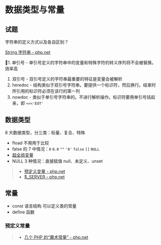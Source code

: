 # 数据类型与常量

## 试题

字符串的定义方式以及各自区别？

[String 字符串 - php.net](https://www.php.net/language.types.string)

1. 单引号 - 单引号定义的字符串中的变量和特殊字符的转义序列将不会被替换。效率高
1. 双引号 - 双引号定义的字符串最重要的特征是变量会被解析
1. heredoc - 结构类似于双引号字符串。要提供一个标识符，然后换行。结束时所引用的标识符必须在该行的第一列
1. nowdoc - 类似于单引号字符串的。不进行解析操作。标识符要用单引号括起来，即 `<<<'EOT'`

## 数据类型

8 大数据类型，分三类：标量、复合、特殊

- fload 不用用于比较
- false 的 7 中情况：`0` `0.0` `""` `'0'` `false` `[]` `NULL`
- [超全局变量](https://www.php.net/manual/zh/language.variables.superglobals.php)
- NULL 3 种情况：直接赋值 null、未定义、unset

> - [预定义变量 - php.net](https://www.php.net/manual/zh/reserved.variables.php)
> - [$_SERVER - php.net](https://www.php.net/manual/zh/reserved.variables.server.php)
 
## 常量

- const 语言结构 可以定义类的常量 
- define 函数

### 预定义常量

> - [几个 PHP 的“魔术常量” - php.net](https://www.php.net/manual/zh/language.constants.predefined.php)
 